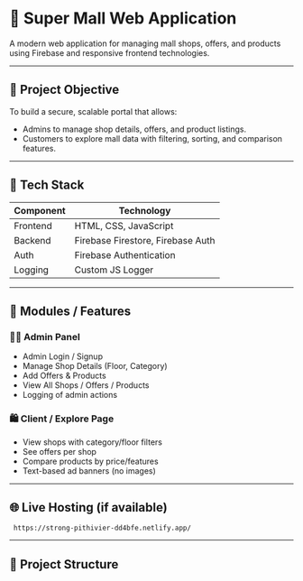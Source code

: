 # 🏬 Super Mall Web Application

A modern web application for managing mall shops, offers, and products using Firebase and responsive frontend technologies.

---

## 📌 Project Objective

To build a secure, scalable portal that allows:
- Admins to manage shop details, offers, and product listings.
- Customers to explore mall data with filtering, sorting, and comparison features.

---

## 🔧 Tech Stack

| Component | Technology |
|----------|-------------|
| Frontend | HTML, CSS, JavaScript |
| Backend  | Firebase Firestore, Firebase Auth |
| Auth     | Firebase Authentication |
| Logging  | Custom JS Logger |

---

## 🧩 Modules / Features

### 👨‍💼 Admin Panel
- Admin Login / Signup
- Manage Shop Details (Floor, Category)
- Add Offers & Products
- View All Shops / Offers / Products
- Logging of admin actions

### 🛍️ Client / Explore Page
- View shops with category/floor filters
- See offers per shop
- Compare products by price/features
- Text-based ad banners (no images)

---

## 🌐 Live Hosting (if available)
` https://strong-pithivier-dd4bfe.netlify.app/`

---

## 📁 Project Structure

